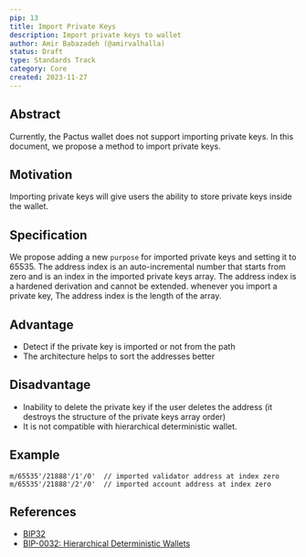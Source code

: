 ```yaml
---
pip: 13
title: Import Private Keys
description: Import private keys to wallet
author: Amir Babazadeh (@amirvalhalla)
status: Draft
type: Standards Track
category: Core
created: 2023-11-27
---
```


## Abstract

Currently, the Pactus wallet does not support importing private keys. In this document, we propose a method to import private keys.

## Motivation

Importing private keys will give users the ability to store private keys inside the wallet.

## Specification

We propose adding a new `purpose` for imported private keys and setting it to 65535. The address index is an auto-incremental number that starts from zero and is an index in the imported private keys array. The address index is a hardened derivation and cannot be extended. whenever you import a private key, The address index is the length of the array.

## Advantage

  * Detect if the private key is imported or not from the path
  * The architecture helps to sort the addresses better

## Disadvantage

  * Inability to delete the private key if the user deletes the address (it destroys the structure of the private keys array order)
  * It is not compatible with hierarchical deterministic wallet.


## Example

```text    
m/65535'/21888'/1'/0'  // imported validator address at index zero
m/65535'/21888'/2'/0'  // imported account address at index zero
```

## References

* [BIP32](https://pips.pactus.org/PIPs/pip-8)
* [BIP-0032: Hierarchical Deterministic Wallets](https://github.com/bitcoin/bips/blob/master/bip-0032.mediawiki)
